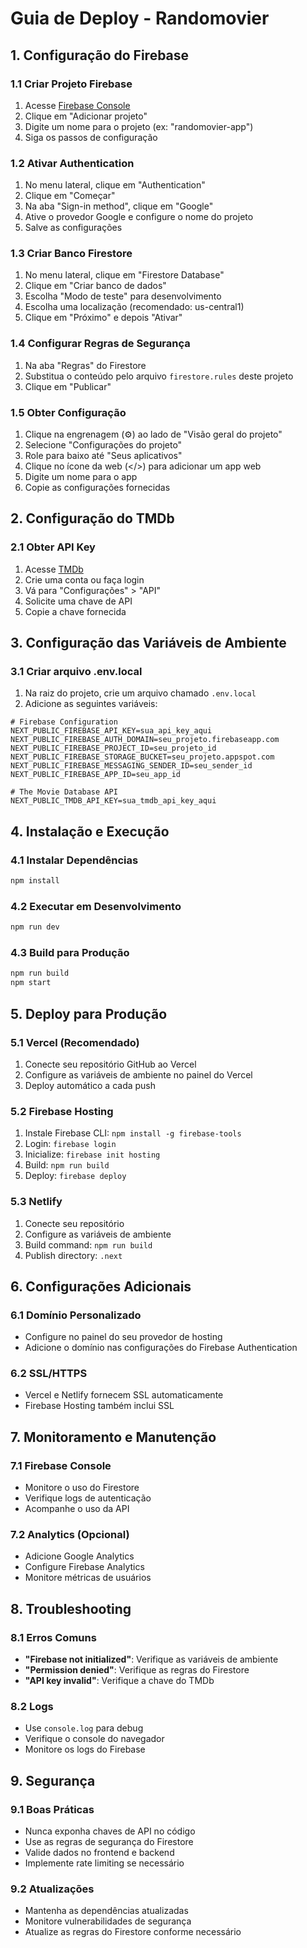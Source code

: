 # Guia de Deploy - Randomovier

## 1. Configuração do Firebase

### 1.1 Criar Projeto Firebase
1. Acesse [Firebase Console](https://console.firebase.google.com/)
2. Clique em "Adicionar projeto"
3. Digite um nome para o projeto (ex: "randomovier-app")
4. Siga os passos de configuração

### 1.2 Ativar Authentication
1. No menu lateral, clique em "Authentication"
2. Clique em "Começar"
3. Na aba "Sign-in method", clique em "Google"
4. Ative o provedor Google e configure o nome do projeto
5. Salve as configurações

### 1.3 Criar Banco Firestore
1. No menu lateral, clique em "Firestore Database"
2. Clique em "Criar banco de dados"
3. Escolha "Modo de teste" para desenvolvimento
4. Escolha uma localização (recomendado: us-central1)
5. Clique em "Próximo" e depois "Ativar"

### 1.4 Configurar Regras de Segurança
1. Na aba "Regras" do Firestore
2. Substitua o conteúdo pelo arquivo `firestore.rules` deste projeto
3. Clique em "Publicar"

### 1.5 Obter Configuração
1. Clique na engrenagem (⚙️) ao lado de "Visão geral do projeto"
2. Selecione "Configurações do projeto"
3. Role para baixo até "Seus aplicativos"
4. Clique no ícone da web (</>) para adicionar um app web
5. Digite um nome para o app
6. Copie as configurações fornecidas

## 2. Configuração do TMDb

### 2.1 Obter API Key
1. Acesse [TMDb](https://www.themoviedb.org/)
2. Crie uma conta ou faça login
3. Vá para "Configurações" > "API"
4. Solicite uma chave de API
5. Copie a chave fornecida

## 3. Configuração das Variáveis de Ambiente

### 3.1 Criar arquivo .env.local
1. Na raiz do projeto, crie um arquivo chamado `.env.local`
2. Adicione as seguintes variáveis:

```env
# Firebase Configuration
NEXT_PUBLIC_FIREBASE_API_KEY=sua_api_key_aqui
NEXT_PUBLIC_FIREBASE_AUTH_DOMAIN=seu_projeto.firebaseapp.com
NEXT_PUBLIC_FIREBASE_PROJECT_ID=seu_projeto_id
NEXT_PUBLIC_FIREBASE_STORAGE_BUCKET=seu_projeto.appspot.com
NEXT_PUBLIC_FIREBASE_MESSAGING_SENDER_ID=seu_sender_id
NEXT_PUBLIC_FIREBASE_APP_ID=seu_app_id

# The Movie Database API
NEXT_PUBLIC_TMDB_API_KEY=sua_tmdb_api_key_aqui
```

## 4. Instalação e Execução

### 4.1 Instalar Dependências
```bash
npm install
```

### 4.2 Executar em Desenvolvimento
```bash
npm run dev
```

### 4.3 Build para Produção
```bash
npm run build
npm start
```

## 5. Deploy para Produção

### 5.1 Vercel (Recomendado)
1. Conecte seu repositório GitHub ao Vercel
2. Configure as variáveis de ambiente no painel do Vercel
3. Deploy automático a cada push

### 5.2 Firebase Hosting
1. Instale Firebase CLI: `npm install -g firebase-tools`
2. Login: `firebase login`
3. Inicialize: `firebase init hosting`
4. Build: `npm run build`
5. Deploy: `firebase deploy`

### 5.3 Netlify
1. Conecte seu repositório
2. Configure as variáveis de ambiente
3. Build command: `npm run build`
4. Publish directory: `.next`

## 6. Configurações Adicionais

### 6.1 Domínio Personalizado
- Configure no painel do seu provedor de hosting
- Adicione o domínio nas configurações do Firebase Authentication

### 6.2 SSL/HTTPS
- Vercel e Netlify fornecem SSL automaticamente
- Firebase Hosting também inclui SSL

## 7. Monitoramento e Manutenção

### 7.1 Firebase Console
- Monitore o uso do Firestore
- Verifique logs de autenticação
- Acompanhe o uso da API

### 7.2 Analytics (Opcional)
- Adicione Google Analytics
- Configure Firebase Analytics
- Monitore métricas de usuários

## 8. Troubleshooting

### 8.1 Erros Comuns
- **"Firebase not initialized"**: Verifique as variáveis de ambiente
- **"Permission denied"**: Verifique as regras do Firestore
- **"API key invalid"**: Verifique a chave do TMDb

### 8.2 Logs
- Use `console.log` para debug
- Verifique o console do navegador
- Monitore os logs do Firebase

## 9. Segurança

### 9.1 Boas Práticas
- Nunca exponha chaves de API no código
- Use as regras de segurança do Firestore
- Valide dados no frontend e backend
- Implemente rate limiting se necessário

### 9.2 Atualizações
- Mantenha as dependências atualizadas
- Monitore vulnerabilidades de segurança
- Atualize as regras do Firestore conforme necessário
